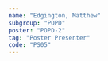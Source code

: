 ```yaml
---
name: "Edgington, Matthew"
subgroup: "POPD"
poster: "POPD-2"
tag: "Poster Presenter"
code: "PS05"
---
```

